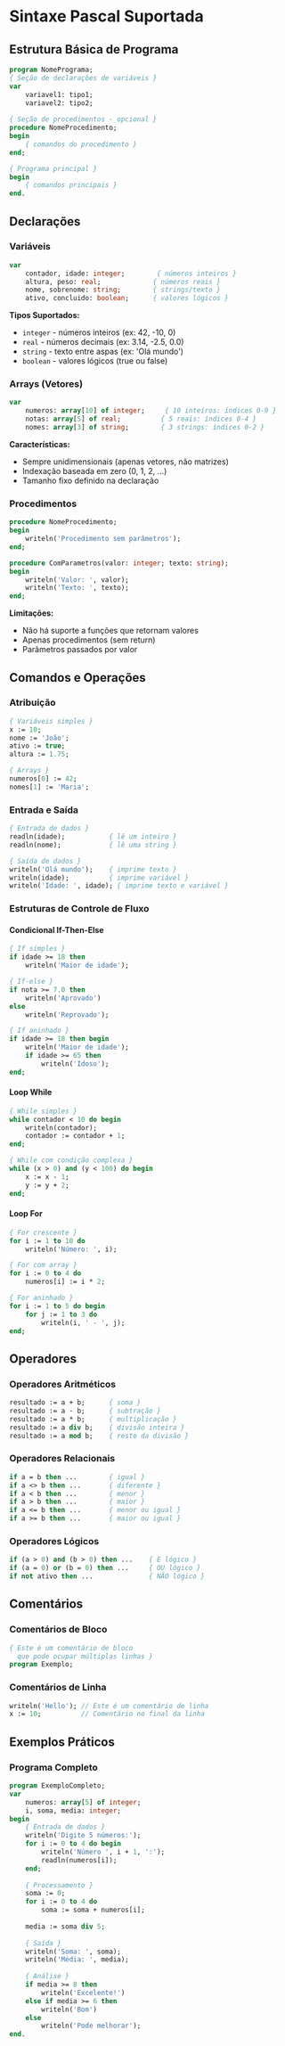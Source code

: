 # Sintaxe Pascal Suportada

## Estrutura Básica de Programa

```pascal
program NomePrograma;
{ Seção de declarações de variáveis }
var
    variavel1: tipo1;
    variavel2: tipo2;
    
{ Seção de procedimentos - opcional }
procedure NomeProcedimento;
begin
    { comandos do procedimento }
end;

{ Programa principal }
begin
    { comandos principais }
end.
```

## Declarações

### Variáveis
```pascal
var
    contador, idade: integer;        { números inteiros }
    altura, peso: real;             { números reais }
    nome, sobrenome: string;        { strings/texto }
    ativo, concluido: boolean;      { valores lógicos }
```

**Tipos Suportados:**
- `integer` - números inteiros (ex: 42, -10, 0)
- `real` - números decimais (ex: 3.14, -2.5, 0.0)  
- `string` - texto entre aspas (ex: 'Olá mundo')
- `boolean` - valores lógicos (true ou false)

### Arrays (Vetores)
```pascal
var
    numeros: array[10] of integer;     { 10 inteiros: índices 0-9 }
    notas: array[5] of real;          { 5 reais: índices 0-4 }
    nomes: array[3] of string;        { 3 strings: índices 0-2 }
```

**Características:**
- Sempre unidimensionais (apenas vetores, não matrizes)
- Indexação baseada em zero (0, 1, 2, ...)
- Tamanho fixo definido na declaração

### Procedimentos
```pascal
procedure NomeProcedimento;
begin
    writeln('Procedimento sem parâmetros');
end;

procedure ComParametros(valor: integer; texto: string);
begin
    writeln('Valor: ', valor);
    writeln('Texto: ', texto);
end;
```

**Limitações:**
- Não há suporte a funções que retornam valores
- Apenas procedimentos (sem return)
- Parâmetros passados por valor

## Comandos e Operações

### Atribuição
```pascal
{ Variáveis simples }
x := 10;
nome := 'João';
ativo := true;
altura := 1.75;

{ Arrays }
numeros[0] := 42;
nomes[1] := 'Maria';
```

### Entrada e Saída
```pascal
{ Entrada de dados }
readln(idade);           { lê um inteiro }
readln(nome);            { lê uma string }

{ Saída de dados }
writeln('Olá mundo');    { imprime texto }
writeln(idade);          { imprime variável }
writeln('Idade: ', idade); { imprime texto e variável }
```

### Estruturas de Controle de Fluxo

#### Condicional If-Then-Else
```pascal
{ If simples }
if idade >= 18 then
    writeln('Maior de idade');

{ If-else }
if nota >= 7.0 then
    writeln('Aprovado')
else
    writeln('Reprovado');

{ If aninhado }
if idade >= 18 then begin
    writeln('Maior de idade');
    if idade >= 65 then
        writeln('Idoso');
end;
```

#### Loop While
```pascal
{ While simples }
while contador < 10 do begin
    writeln(contador);
    contador := contador + 1;
end;

{ While com condição complexa }
while (x > 0) and (y < 100) do begin
    x := x - 1;
    y := y + 2;
end;
```

#### Loop For
```pascal
{ For crescente }
for i := 1 to 10 do
    writeln('Número: ', i);

{ For com array }
for i := 0 to 4 do
    numeros[i] := i * 2;

{ For aninhado }
for i := 1 to 5 do begin
    for j := 1 to 3 do
        writeln(i, ' - ', j);
end;
```

## Operadores

### Operadores Aritméticos
```pascal
resultado := a + b;      { soma }
resultado := a - b;      { subtração }  
resultado := a * b;      { multiplicação }
resultado := a div b;    { divisão inteira }
resultado := a mod b;    { resto da divisão }
```

### Operadores Relacionais  
```pascal
if a = b then ...        { igual }
if a <> b then ...       { diferente }
if a < b then ...        { menor }
if a > b then ...        { maior }
if a <= b then ...       { menor ou igual }
if a >= b then ...       { maior ou igual }
```

### Operadores Lógicos
```pascal
if (a > 0) and (b > 0) then ...    { E lógico }
if (a = 0) or (b = 0) then ...     { OU lógico }
if not ativo then ...              { NÃO lógico }
```

## Comentários

### Comentários de Bloco
```pascal
{ Este é um comentário de bloco
  que pode ocupar múltiplas linhas }
program Exemplo;
```

### Comentários de Linha
```pascal
writeln('Hello'); // Este é um comentário de linha
x := 10;          // Comentário no final da linha
```

## Exemplos Práticos

### Programa Completo
```pascal
program ExemploCompleto;
var
    numeros: array[5] of integer;
    i, soma, media: integer;
begin
    { Entrada de dados }
    writeln('Digite 5 números:');
    for i := 0 to 4 do begin
        writeln('Número ', i + 1, ':');
        readln(numeros[i]);
    end;
    
    { Processamento }
    soma := 0;
    for i := 0 to 4 do
        soma := soma + numeros[i];
    
    media := soma div 5;
    
    { Saída }
    writeln('Soma: ', soma);
    writeln('Média: ', media);
    
    { Análise }
    if media >= 8 then
        writeln('Excelente!')
    else if media >= 6 then
        writeln('Bom')
    else
        writeln('Pode melhorar');
end.
```